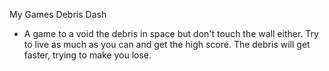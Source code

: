 My Games
  Debris Dash
  - A game to a void the debris in space but don't touch the wall either. Try to live as much as you can and get the high score. The debris will get faster, trying to make you lose.
